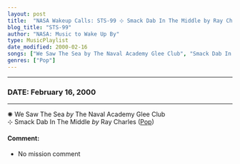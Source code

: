 ```yaml
---
layout: post
title:  "NASA Wakeup Calls: STS-99 ⊹ Smack Dab In The Middle by Ray Charles ✵ February 16, 2000"
blog_title: "STS-99"
author: "NASA: Music to Wake Up By"
type: MusicPlaylist
date_modified: 2000-02-16
songs: ["We Saw The Sea by The Naval Academy Glee Club", "Smack Dab In The Middle by Ray Charles"]
genres: ["Pop"]
---
```


----
### DATE: February 16, 2000
----
✺ We Saw The Sea *by* The Naval Academy Glee Club    &nbsp;<br />
⊹ Smack Dab In The Middle *by* Ray Charles ([Pop](https://www.discogs.com/genre/Pop)) <a target="blank_" href="https://www.discogs.com/Ray-Charles-Smack-Dab-In-The-Middle-/release/11890984">
    <i class="fas fa-compact-disc"
       title="Discogs entry for this song"
       alt="Discogs entry for this song"
       style="font-size: 1.1em;"></i></a>
    

#### Comment:
* No mission comment



<br/>
<center>
	<a target="_blank"
	   href="https://twitter.com/intent/tweet?hashtags=Space,NASA,Playlist,NASAWakeupCalls,SpaceProgram&text=🚀 {{ page.author}}, {{ page.title }}. {{ site.url }}{{ page.url }}&via=nasawakeupcalls"><i class="fab fa-twitter" title="Tweet this page" alt="Tweet this page" style="font-size: 1.3em;"></i></a>
	&nbsp; 	<i class="fas fa-user-astronaut" style="font-size: 1.5em;"></i> &nbsp;
    <a id="custom_amazon_link"
       type="amzn" search="#"
       category="popular music">
    <i class="fab fa-amazon" style="font-size: 1.3em;"></i></a>
</center>

<!-- Randomly resolve an individual entry from a song array -->
<script src="/assets/javascript/seedrandom.min.js"></script>
<script>
  var wake_me_up = ["We Saw The Sea by The Naval Academy Glee Club", "Smack Dab In The Middle by Ray Charles"];
  var prng = new Math.seedrandom();
  function randomSong() {
    song = wake_me_up[Math.floor(Math.random() * wake_me_up.length)];
    var amazon_link = document.getElementById("custom_amazon_link");
    amazon_link.setAttribute("search", song);
  }
  window.onload = randomSong();
</script>
